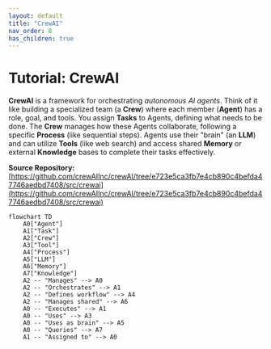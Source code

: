 ```yaml
---
layout: default
title: "CrewAI"
nav_order: 8
has_children: true
---
```


# Tutorial: CrewAI

**CrewAI** is a framework for orchestrating *autonomous AI agents*.
Think of it like building a specialized team (a **Crew**) where each member (**Agent**) has a role, goal, and tools.
You assign **Tasks** to Agents, defining what needs to be done. The **Crew** manages how these Agents collaborate, following a specific **Process** (like sequential steps).
Agents use their "brain" (an **LLM**) and can utilize **Tools** (like web search) and access shared **Memory** or external **Knowledge** bases to complete their tasks effectively.


**Source Repository:** [https://github.com/crewAIInc/crewAI/tree/e723e5ca3fb7e4cb890c4befda47746aedbd7408/src/crewai](https://github.com/crewAIInc/crewAI/tree/e723e5ca3fb7e4cb890c4befda47746aedbd7408/src/crewai)

```mermaid
flowchart TD
    A0["Agent"]
    A1["Task"]
    A2["Crew"]
    A3["Tool"]
    A4["Process"]
    A5["LLM"]
    A6["Memory"]
    A7["Knowledge"]
    A2 -- "Manages" --> A0
    A2 -- "Orchestrates" --> A1
    A2 -- "Defines workflow" --> A4
    A2 -- "Manages shared" --> A6
    A0 -- "Executes" --> A1
    A0 -- "Uses" --> A3
    A0 -- "Uses as brain" --> A5
    A0 -- "Queries" --> A7
    A1 -- "Assigned to" --> A0
```